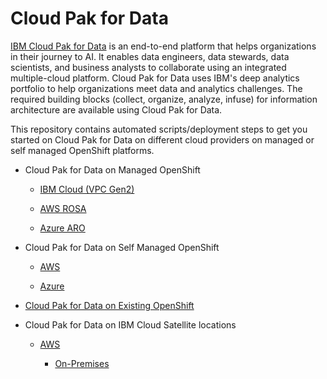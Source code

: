 # Cloud Pak for Data

[IBM Cloud Pak for Data](https://www.ibm.com/ca-en/products/cloud-pak-for-data) is an end-to-end platform that helps organizations in their journey to AI. It enables data engineers, data stewards, data scientists, and business analysts to collaborate using an integrated multiple-cloud platform. Cloud Pak for Data uses IBM's deep analytics portfolio to help organizations meet data and analytics challenges. The required building blocks (collect, organize, analyze, infuse) for information architecture are available using Cloud Pak for Data.


This repository contains automated scripts/deployment steps to get you started on Cloud Pak for Data on different cloud providers on managed or self managed OpenShift platforms.

- Cloud Pak for Data on Managed OpenShift

	-  	[IBM Cloud (VPC Gen2)](./managed-openshift/ibmcloud/README.md)

	-  [AWS ROSA](./managed-openshift/aws/terraform/README.md)

	-  [Azure ARO](./managed-openshift/azure/arm/README.md)

- Cloud Pak for Data on Self Managed OpenShift

	-  [AWS](./selfmanaged-openshift/README.md)

	-  [Azure](./selfmanaged-openshift/README.md)

-  [Cloud Pak for Data on Existing OpenShift](./existing-openshift/README.md)

- Cloud Pak for Data on IBM Cloud Satellite locations
   	- [AWS](./ibmcloud-satellite/aws)

	  - [On-Premises](./ibmcloud-satellite/on-premises)